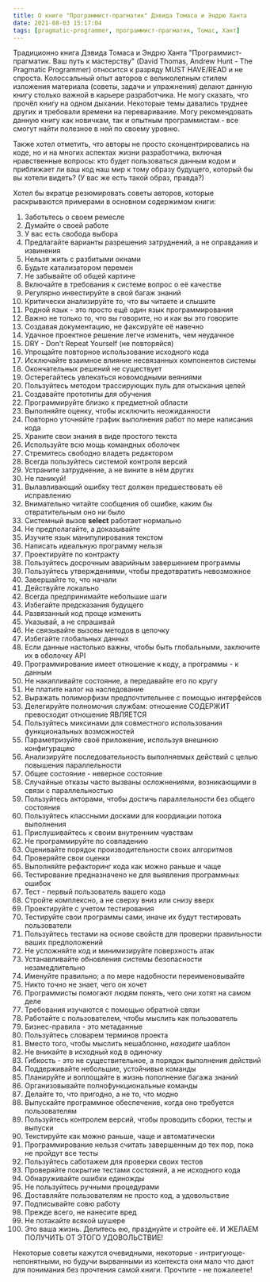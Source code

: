 ```yaml
---
title: О книге "Программист-прагматик" Дэвида Томаса и Эндрю Ханта
date: 2021-08-03 15:17:04
tags: [pragmatic-programmer, программист-прагматик, Томас, Хант]
---
```


Традиционно книга Дэвида Томаса и Эндрю Ханта "Программист-прагматик. Ваш путь к мастерству" (David Thomas, Andrew Hunt - The Pragmatic Programmer) относится к разряду MUST HAVE/READ и не спроста. Колоссальный опыт авторов с великолепным стилем изложения материала (советы, задачи и упражнения) делают данную книгу столько важной в карьере разработчика. Не могу сказать, что прочёл книгу на одном дыхании. Некоторые темы давались труднее других и требовали времени на переваривание. Могу рекомендовать данную книгу как новичкам, так и опытным программистам - все смогут найти полезное в ней по своему уровню. 

Также хотел отметить, что авторы не просто сконцентрировались на коде, но и на многих аспектах жизни разработчика, включая нравственные вопросы: кто будет пользоваться данным кодом и приближает ли ваш код наш мир к тому образу будущего, который бы вы хотели видеть? (У вас же есть такой образ, правда?)

Хотел бы вкратце резюмировать советы авторов, которые раскрываются примерами в основном содержимом книги:

1. Заботьтесь о своем ремесле
2. Думайте о своей работе
3. У вас есть свобода выбора
4. Предлагайте варианты разрешения затруднений, а не оправдания и извинения
5. Нельзя жить с разбитыми окнами
6. Будьте катализатором перемен
7. Не забывайте об общей картине
8. Включайте в требования к системе вопрос о её качестве
9. Регулярно инвестируйте в свой багаж знаний
10. Критически анализируйте то, что вы читаете и слышите
11. Родной язык - это просто ещё один язык программирования
12. Важно не только то, что вы говорите, но и как вы это говорите
13. Создавая документацию, не факсируйте её навечно
14. Удачное проектное решение легче изменить, чем неудачное
15. DRY - Don't Repeat Yourself (не повторяйся)
16. Упрощайте повторное использование исходного кода
17. Исключайте взаимное влияние несвязанных компонентов системы
18. Окончательных решений не существует
19. Остерегайтесь увлекаться новомодными веяниями
20. Пользуйтесь методом трассирующих пуль для отыскания целей
21. Создавайте прототипы для обучения
22. Программируйте близко к предметной области
23. Выполняйте оценку, чтобы исключить неожиданности
24. Повторно уточняйте график выполнения работ по мере написания кода
25. Храните свои знания в виде простого текста
26. Используйте всю мощь командных оболочек
27. Стремитесь свободно владеть редактором
28. Всегда пользуйтесь системой контроля версий
29. Устраните затруднение, а не вините в нём других
30. Не паникуй!
31. Вылавливающий ошибку тест должен предшествовать её исправлению
32. Внимательно читайте сообщения об ошибке, каким бы отвратительным оно ни было
33. Системный вызов **select** работает нормально
34. Не предполагайте, а доказывайте
35. Изучите язык манипулирования текстом
36. Написать идеальную программу нельзя
37. Проектируйте по контракту
38. Пользуйтесь досрочным аварийным завершением программы
39. Пользуйтесь утверждениями, чтобы предотвратить невозможное
40. Завершайте то, что начали
41. Действуйте локально
42. Всегда предпринимайте небольшие шаги
43. Избегайте предсказания будущего
44. Развязанный код проще изменить
45. Указывай, а не спрашивай
46. Не связывайте вызовы методов в цепочку
47. Избегайте глобальных данных
48. Если данные настолько важны, чтобы быть глобальными, заключите их в оболочку API
49. Программирование имеет отношение к коду, а программы - к данным
50. Не накапливайте состояние, а передавайте его по кругу
51. Не платите налог на наследование
52. Выражать полиморфизм предпочтительнее с помощью интерфейсов
53. Делегируйте полномочия службам: отношение СОДЕРЖИТ превосходит отношение ЯВЛЯЕТСЯ
54. Пользуйтесь миксинами для совместного использования функциональных возможностей
55. Параметризуйте своё приложение, используя внешнюю конфигурацию
56. Анализируйте последовательность выполняемых действий с целью повышения параллельности
57. Общее состояние - неверное состояние
58. Случайные отказы часто вызваны осложнениями, возникающими в связи с параллельностью
59. Пользуйтесь акторами, чтобы достичь параллельности без общего состояния
60. Пользуйтесь классными досками для коордиации потока выполнения
61. Прислушивайтесь к своим внутренним чувствам
62. Не программируйте по совпадению
63. Оценивайте порядок производительности своих алгоритмов
64. Проверяйте свои оценки
65. Выполняйте рефакторинг кода как можно раньше и чаще
66. Тестирование предназначено не для выявления программных ошибок
67. Тест - первый пользователь вашего кода
68. Стройте комплексно, а не сверху вниз или снизу вверх
69. Проектируйте с учетом тестирования
70. Тестируйте свои программы сами, иначе их будут тестировать пользователи
71. Пользуйтесь тестами на основе свойств для проверки правильности ваших предположений
72. Не усложняйте код и минимизируйте поверхность атак
73. Устанавливайте обновления системы безопасности незамедлительно
74. Именуйте правильно; а по мере надобности переименовывайте
75. Никто точно не знает, чего он хочет
76. Программисты помогают людям понять, чего они хотят на самом деле
77. Требования изучаются с помощью обратной связи
78. Работайте с пользователем, чтобы мыслить как пользователь
79. Бизнес-правила - это метаданные
80. Пользуйтесь словарем терминов проекта
81. Вместо того, чтобы мыслить нешаблонно, *находите* шаблон
82. Не вникайте в исходный код в одиночку
83. Гибкость - это не существительное, а порядок выполнения действий
84. Поддерживайте небольшие, устойчивые команды
85. Планируйте и воплощайте в жизнь пополнение багажа знаний
86. Организовывайте полнофункциональные команды
87. Делайте то, что пригодно, а не то, что модно
88. Выпускайте программное обеспечение, когда оно требуется пользователям
89. Пользуйтесь контролем версий, чтобы проводить сборки, тесты и выпуски
90. Текстируйте как можно раньше, чаще и автоматически
91. Программирование нельзя считать завершенным до тех пор, пока не пройдут все тесты
92. Пользуйтесь саботажем для проверки своих тестов
93. Проверяйте покрытие тестами состояний, а не исходного кода
94. Обнаруживайте ошибки единожды
95. Не пользуйтесь ручными процедурами
96. Доставляйте пользователям не просто код, а удовольствие
97. Подписывайте совю работу
98. Прежде всего, не нанесите вред
99. Не потакайте всякой шушере
100. Это ваша жизнь. Делитесь ею, празднуйте и стройте её. И ЖЕЛАЕМ ПОЛУЧИТЬ ОТ ЭТОГО УДОВОЛЬСТВИЕ!

Некоторые советы кажутся очевидными, некоторые - интригующе-непонятными, но будучи вырванными из контекста они мало что дают для понимания без прочтения самой книги. Прочтите - не пожалеете!